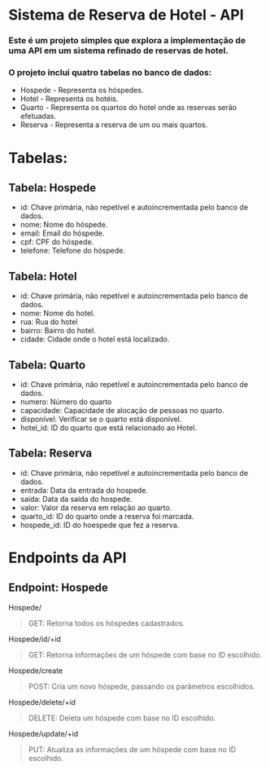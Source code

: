 # Sistema de Reserva de Hotel - API

### Este é um projeto simples que explora a implementação de uma API em um sistema refinado de reservas de hotel.
### O projeto inclui quatro tabelas no banco de dados:
- Hospede - Representa os hóspedes.
- Hotel - Representa os hotéis.
- Quarto - Representa os quartos do hotel onde as reservas serão efetuadas.
- Reserva - Representa a reserva de um ou mais quartos.

# Tabelas:

## Tabela: Hospede

- id: Chave primária, não repetível e autoincrementada pelo banco de dados.
- nome: Nome do hóspede.
- email: Email do hóspede.
- cpf: CPF do hóspede.
- telefone: Telefone do hóspede.

## Tabela: Hotel

- id: Chave primária, não repetível e autoincrementada pelo banco de dados.
- nome: Nome do hotel.
- rua: Rua do hotel
- bairro: Bairro do hotel.
- cidade: Cidade onde o hotel está localizado.

## Tabela: Quarto

- id: Chave primária, não repetível e autoincrementada pelo banco de dados.
- numero: Número do quarto
- capacidade: Capacidade de alocação de pessoas no quarto.
- disponível: Verificar se o quarto está disponível.
- hotel_id: ID do quarto que está relacionado ao Hotel.

## Tabela: Reserva

- id: Chave primária, não repetível e autoincrementada pelo banco de dados.
- entrada: Data da entrada do hospede.
- saida: Data da saida do hospede.
- valor: Valor da reserva em relação ao quarto.
- quarto_id: ID do quarto onde a reserva foi marcada.
- hospede_id: ID do hoespede que fez a reserva.
# Endpoints da API

## Endpoint: Hospede
Hospede/
> GET: Retorna todos os hóspedes cadastrados.

Hospede/id/+id
> GET: Retorna informações de um hóspede com base no ID escolhido.

Hospede/create
> POST: Cria um novo hóspede, passando os parâmetros escolhidos.

Hospede/delete/+id
> DELETE: Deleta um hóspede com base no ID escolhido.

Hospede/update/+id
> PUT: Atualiza as informações de um hóspede com base no ID escolhido.
